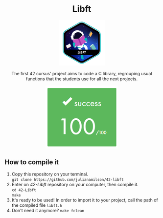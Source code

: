 <div align=center>

  <h1>Libft</h1>

  <img src=https://github.com/julianamilson/julianamilson_utils/blob/master/libft.png alt="Libft's badge"><br>
  <p>The first 42 cursus' project aims to code a C library, regrouping usual functions that the students use for all the next projects.</p>
  <img src=https://github.com/julianamilson/julianamilson_utils/blob/master/100.png alt="score">
</div>

## How to compile it

1. Copy this repository on your terminal. <br>
`git clone https://github.com/julianamilson/42-libft`<br>
2. Enter on *42-Libft* repository on your computer, then compile it.<br>
`cd 42-Libft`<br>
`make`<br>
3. It's ready to be used! In order to import it to your project, call the path of the compiled file `libft.h` 
4. Don't need it anymore? `make fclean`
